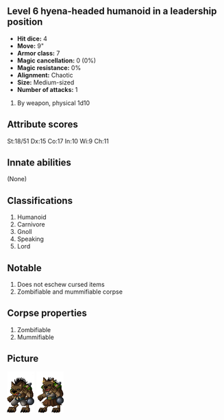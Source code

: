 ## Level 6 hyena-headed humanoid in a leadership position

- **Hit dice:** 4
- **Move:** 9"
- **Armor class:** 7
- **Magic cancellation:** 0 (0%)
- **Magic resistance:** 0%
- **Alignment:** Chaotic
- **Size:** Medium-sized
- **Number of attacks:** 1
1. By weapon, physical 1d10

## Attribute scores

St:18/51 Dx:15 Co:17 In:10 Wi:9 Ch:11

## Innate abilities

(None)

## Classifications

1. Humanoid
2. Carnivore
3. Gnoll
4. Speaking
5. Lord

## Notable

1. Does not eschew cursed items
2. Zombifiable and mummifiable corpse

## Corpse properties

1. Zombifiable
2. Mummifiable

## Picture

![Gnoll lord](https://github.com/hyvanmielenpelit/GnollHackTileSet/blob/main/Monsters/gnoll_lord/gnoll_lord.png) ![Gnoll lady](https://github.com/hyvanmielenpelit/GnollHackTileSet/blob/main/Monsters/gnoll_lord/gnoll_lord_female.png)

